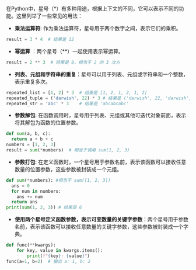 在Python中，星号（*）有多种用途，根据上下文的不同，它可以表示不同的功能。这里列举了一些常见的用法：

* **乘法运算符**: 作为乘法运算符，星号用于两个数字之间，表示它们的乘积。
```py
result = 3 * 4  # 结果是 12
```
* **幂运算** ：两个星号（**）一起使用表示幂运算。
```py
result = 2 ** 3  # 结果是 8，相当于 2 的 3 次方
```
* **列表、元组和字符串的重复**：星号可以用于列表、元组或字符串和一个整数，表示重复多次。
```py
repeated_list = [1, 2] * 3  # 结果是 [1, 2, 1, 2, 1, 2]
repeated_tuple = ('darwish', 22) * 3 # 结果是 ('darwish', 22, 'darwish', 22, 'darwish', 22)
repeated_str = 'abc' * 3    # 结果是 'abcabcabc'
```
* **参数解包**: 在函数调用时，星号用于列表、元组或其他可迭代对象前面，表示将其解包为函数的位置参数。
```py
def sum(a, b, c):
  return a + b + c
numbers = [1, 2, 3]
result = sum(*numbers)  # 相当于调用 sum(1, 2, 3)
```
* **参数打包**: 在定义函数时，一个星号用于参数名前，表示该函数可以接收任意数量的位置参数，这些参数被封装成一个元组。
```py
def sum(*numbers): #相当于 sum([1, 2, 3])
  ans = 0
  for num in numbers:
    ans += num
  return ans
print(sum(1, 2, 3)) # 结果是 6 
```
* **使用两个星号定义函数参数，表示可变数量的关键字参数**：两个星号用于参数名前，表示该函数可以接收任意数量的关键字参数，这些参数被封装成一个字典。
```py
def func(**kwargs):
    for key, value in kwargs.items():
        print(f"{key}: {value}")
func(a=1, b=2)  # 输出 a: 1, b: 2
```